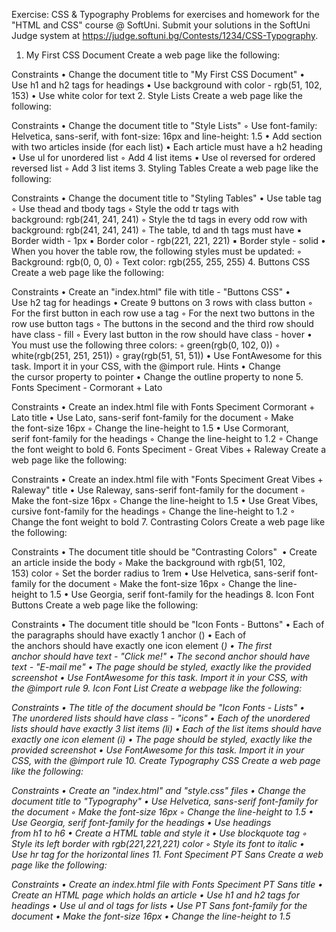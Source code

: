 Exercise: CSS & Typography
Problems for exercises and homework for the "HTML and CSS" course @ SoftUni. Submit your solutions in the SoftUni Judge system at https://judge.softuni.bg/Contests/1234/CSS-Typography.

1. My First CSS Document
   Create a web page like the following:

Constraints
• Change the document title to "My First CSS Document"
• Use h1 and h2 tags for headings
• Use background with color - rgb(51, 102, 153)
• Use white color for text 2. Style Lists
Create a web page like the following:

Constraints
• Change the document title to "Style Lists"
◦ Use font-family: Helvetica, sans-serif, with font-size: 16px and line-height: 1.5
• Add section with two articles inside (for each list)
• Each article must have a h2 heading
• Use ul for unordered list
◦ Add 4 list items
• Use ol reversed for ordered reversed list
◦ Add 3 list items 3. Styling Tables
Create a web page like the following:

Constraints
• Change the document title to "Styling Tables"
• Use table tag
◦ Use thead and tbody tags
◦ Style the odd tr tags with background: rgb(241, 241, 241)
◦ Style the td tags in every odd row with background: rgb(241, 241, 241)
◦ The table, td and th tags must have
▪ Border width - 1px
▪ Border color - rgb(221, 221, 221)
▪ Border style - solid
• When you hover the table row, the following styles must be updated:
◦ Background: rgb(0, 0, 0)
◦ Text color: rgb(255, 255, 255) 4. Buttons CSS
Create a web page like the following:

Constraints
• Create an "index.html" file with title - "Buttons CSS"
• Use h2 tag for headings
• Create 9 buttons on 3 rows with class button
◦ For the first button in each row use a tag
◦ For the next two buttons in the row use button tags
◦ The buttons in the second and the third row should have class - fill
◦ Every last button in the row should have class - hover
• You must use the following three colors:
◦ green(rgb(0, 102, 0))
◦ white(rgb(251, 251, 251))
◦ gray(rgb(51, 51, 51))
• Use FontAwesome for this task. Import it in your CSS, with the @import rule.
Hints
• Change the cursor property to pointer
• Change the outline property to none 5. Fonts Speciment - Cormorant + Lato

Constraints
• Create an index.html file with Fonts Speciment Cormorant + Lato title
• Use Lato, sans-serif font-family for the document
◦ Make the font-size 16px
◦ Change the line-height to 1.5
• Use Cormorant, serif font-family for the headings
◦ Change the line-height to 1.2
◦ Change the font weight to bold 6. Fonts Speciment - Great Vibes + Raleway
Create a web page like the following:

Constraints
• Create an index.html file with "Fonts Speciment Great Vibes + Raleway" title
• Use Raleway, sans-serif font-family for the document
◦ Make the font-size 16px
◦ Change the line-height to 1.5
• Use Great Vibes, cursive font-family for the headings
◦ Change the line-height to 1.2
◦ Change the font weight to bold 7. Contrasting Colors
Create a web page like the following:

Constraints
• The document title should be "Contrasting Colors" 
• Create an article inside the body
◦ Make the background with rgb(51, 102, 153) color
◦ Set the border radius to 1rem
• Use Helvetica, sans-serif font-family for the document
◦ Make the font-size 16px
◦ Change the line-height to 1.5
• Use Georgia, serif font-family for the headings 8. Icon Font Buttons
Create a web page like the following:

Constraints
• The document title should be "Icon Fonts - Buttons"
• Each of the paragraphs should have exactly 1 anchor (<a>)
• Each of the anchors should have exactly one icon element (<i>)
• The first anchor should have text - "Click me!"
• The second anchor should have text - "E-mail me"
• The page should be styled, exactly like the provided screenshot
• Use FontAwesome for this task. Import it in your CSS, with the @import rule 9. Icon Font List
Create a webpage like the following:

Constraints
• The title of the document should be "Icon Fonts - Lists"
• The unordered lists should have class - "icons"
• Each of the unordered lists should have exactly 3 list items (li)
• Each of the list items should have exactly one icon element (i)
• The page should be styled, exactly like the provided screenshot
• Use FontAwesome for this task. Import it in your CSS, with the @import rule 10. Create Typography CSS
Create a web page like the following:

Constraints
• Create an "index.html" and "style.css" files
• Change the document title to "Typography"
• Use Helvetica, sans-serif font-family for the document
◦ Make the font-size 16px
◦ Change the line-height to 1.5
• Use Georgia, serif font-family for the headings
• Use headings from h1 to h6
• Create a HTML table and style it
• Use blockquote tag
◦ Style its left border with rgb(221,221,221) color
◦ Style its font to italic
• Use hr tag for the horizontal lines 11. Font Speciment PT Sans
Create a web page like the following:

Constraints
• Create an index.html file with Fonts Speciment PT Sans title
• Create an HTML page which holds an article
• Use h1 and h2 tags for headings
• Use ul and ol tags for lists
• Use PT Sans font-family for the document
• Make the font-size 16px
• Change the line-height to 1.5
